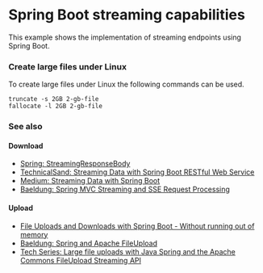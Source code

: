 # Spring Boot streaming capabilities

This example shows the implementation of streaming endpoints using Spring Boot.

### Create large files under Linux

To create large files under Linux the following commands can be used.

    truncate -s 2GB 2-gb-file
    fallocate -l 2GB 2-gb-file

### See also

#### Download
* [Spring: StreamingResponseBody](https://docs.spring.io/spring-framework/docs/current/javadoc-api/index.html?org/springframework/web/servlet/mvc/method/annotation/StreamingResponseBody.html)
* [TechnicalSand: Streaming Data with Spring Boot RESTful Web Service](https://technicalsand.com/streaming-data-spring-boot-restful-web-service/)
* [Medium: Streaming Data with Spring Boot](https://medium.com/swlh/streaming-data-with-spring-boot-restful-web-service-87522511c071)
* [Baeldung: Spring MVC Streaming and SSE Request Processing](https://www.baeldung.com/spring-mvc-sse-streams)

#### Upload
* [File Uploads and Downloads with Spring Boot - Without running out of memory](https://niels.nu/blog/2022/spring-file-upload-download)
* [Baeldung: Spring and Apache FileUpload](https://www.baeldung.com/spring-apache-file-upload)
* [Tech Series: Large file uploads with Java Spring and the Apache Commons FileUpload Streaming API](https://www.initialspark.co.uk/blog/articles/java-spring-file-streaming.html)
 